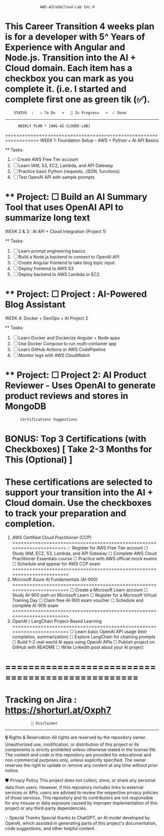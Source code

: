                     AWS-AICodeCloud-Lab Inc.®          
This Career Transition 4 weeks plan is for a developer with 5^ Years of Experience with Angular and Node.js. 
Transition into the AI + Cloud domain. Each item has a checkbox you can mark as you complete it. (i.e. I started and complete first one as green tik (✅).
===================================================================
        STATUS  :   ☐ To Do   >   🔄 In Progress   >  ✅ Done
*******************************************************************
          WEEKLY PLAN * [AWS-AI-CLOUDE-LAB]                           
==================================================================
WEEK 1: Foundation Setup – AWS + Python + AI API Basics

** Tasks:
1. ✅ Create AWS Free Tier account
2. ☐ Learn IAM, S3, EC2, Lambda, and API Gateway
3. ☐ Practice basic Python (requests, JSON, functions)
4. ☐ Test OpenAI API with sample prompts

** Project:
☐ Build an AI Summary Tool that uses OpenAI API to summarize long text
====================================================================
WEEK 2 & 3 : AI API + Cloud Integration (Project 1)

** Tasks:
1. ☐ Learn prompt engineering basics
2. ☐ Build a Node.js backend to connect to OpenAI API
3. ☐ Create Angular frontend to take blog topic input
4. ☐ Deploy frontend to AWS S3
5. ☐ Deploy backend to AWS Lambda or EC2

** Project:
☐ Project : AI-Powered Blog Assistant
=====================================================================
WEEK 4: Docker + DevOps + AI Project 2

** Tasks:
1. ☐ Learn Docker and Dockerize Angular + Node apps
2. ☐ Use Docker Compose to run multi-container app
3. ☐ Learn GitHub Actions or AWS CodePipeline
4. ☐ Monitor logs with AWS CloudWatch

** Project:
☐ Project 2: AI Product Reviewer - Uses OpenAI to generate product reviews and stores in MongoDB
=====================================================================
           Certifications Suggestions

# BONUS: Top 3 Certifications (with Checkboxes) [ Take 2-3 Months for This (Optional) ]
These certifications are selected to support your transition into the AI + Cloud domain. 
Use the checkboxes to track your preparation and completion.
======================================================================
   1. AWS Certified Cloud Practitioner (CCP)
======================================================================
✅ Register for AWS Free Tier account
☐ Study IAM, EC2, S3, Lambda, and API Gateway
☐ Complete AWS Cloud Practitioner Essentials course
☐ Practice with AWS official mock exams
☐ Schedule and appear for AWS CCP exam
=======================================================================
   2. Microsoft Azure AI Fundamentals (AI-900)
=======================================================================
☐ Create a Microsoft Learn account
☐ Study AI-900 path on Microsoft Learn
☐ Register for a Microsoft Virtual Training Day
☐ Claim free AI-900 exam voucher
☐ Schedule and complete AI-900 exam
=======================================================================
   3. OpenAI / LangChain Project-Based Learning
=======================================================================
☐ Learn basic OpenAI API usage (text completion, summarization)
☐ Explore LangChain for chaining prompts
☐ Build 1–2 real-world AI apps using OpenAI APIs
☐ Publish project on GitHub with README
☐ Write LinkedIn post about your AI project

=================================================
=================================================
Tracking on Jira : https://shorturl.at/Oxph7
=================================================
                📜 Disclaimer
*************************************************
🔒 Rights & Reservation
All rights are reserved by the repository owner. Unauthorized use, modification, or distribution of this project or its components is strictly prohibited unless otherwise stated in the license file. The content and code in this repository are provided for educational and non-commercial purposes only, unless explicitly specified. The owner reserves the right to update or remove any content at any time without prior notice.

🛡️ Privacy Policy
This project does not collect, store, or share any personal data from users. However, if this repository includes links to external services or APIs, users are advised to review the respective privacy policies of those services. This repository and its contributors are not responsible for any misuse or data exposure caused by improper implementation of this project or any third-party dependencies.

💡 Special Thanks
Special thanks to ChatGPT, an AI model developed by OpenAI, which assisted in generating parts of this project's documentation, code suggestions, and other helpful content.
